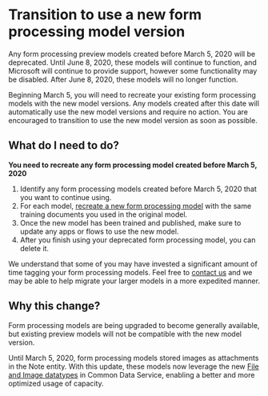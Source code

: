 # Transition to use a new form processing model version

Any form processing preview models created before March 5, 2020 will be deprecated. Until June 8, 2020, these models will continue to function, and Microsoft will continue to provide support, however some functionality may be disabled. After June 8, 2020, these models will no longer function.

Beginning March 5, you will need to recreate your existing form processing models with the new model versions. Any models created after this date will automatically use the new model versions and require no action. You are encouraged to transition to use the new model version as soon as possible.

## What do I need to do?

**You need to recreate any form processing model created before March 5, 2020**

1.	Identify any form processing models created before March 5, 2020 that you want to continue using.
2.	For each model, [recreate a new form processing model](https://docs.microsoft.com/ai-builder/create-form-processing-model) with the same training documents you used in the original model.
3.	Once the new model has been trained and published, make sure to update any apps or flows to use the new model.
4.	After you finish using your deprecated form processing model, you can delete it. 

We understand that some of you may have invested a significant amount of time tagging your form processing models. Feel free to [contact us](mailto:aihelpen@microsoft.com) and we may be able to help migrate your larger models in a more expedited manner.

## Why this change?
Form processing models are being upgraded to become generally available, but existing preview models will not be compatible with the new model version.

Until March 5, 2020, form processing models stored images as attachments in the Note entity. With this update, these models now leverage the new [File and Image datatypes](https://powerapps.microsoft.com/blog/introducing-improvements-to-data-storage-in-common-data-services/) in Common Data Service, enabling a better and more optimized usage of capacity.
